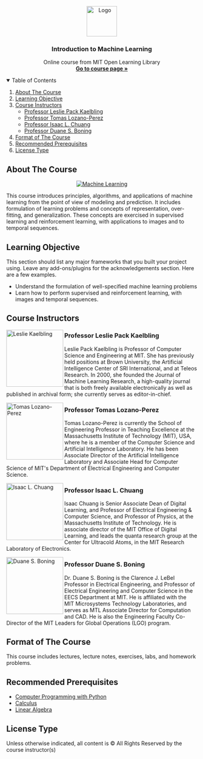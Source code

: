 <!-- LOGO -->
<p align="center">
  <a href="#">
    <img src="https://i2.wp.com/hackingracism.mit.edu/wp-content/uploads/2020/09/MIT-logo-with-spelling-office-red-gray-design1.png?fit=721%2C161&ssl=1" height="80" alt="Logo">
  </a>

  <h3 align="center">Introduction to Machine Learning</h3>

  <p align="center">
    Online course from MIT Open Learning Library
    <br />
    <a href="https://openlearninglibrary.mit.edu/courses/course-v1:MITx+6.036+1T2019/about"><strong>Go to course page »</strong></a>
    <br />
  </p>
</p>

<!-- TABLE OF CONTENTS -->
<details open="open">
  <summary>Table of Contents</summary>
  <ol>
    <li>
      <a href="#about-the-course">About The Course</a>
    </li>
    <li>
      <a href="#learning-objective">Learning Objective</a>
    </li>
    <li>
      <a href="#course-instructor">Course Instructors</a>
      <ul>
        <li><a href="#professor-leslie-pack-kaelbling">Professor Leslie Pack Kaelbling</a></li>
        <li><a href="#professor-tomas-lozano-perez">Professor Tomas Lozano-Perez</a></li>
        <li><a href="#professor-isaac-l-chuang">Professor Isaac L. Chuang</a></li>
        <li><a href="#professor-duane-s-boning">Professor Duane S. Boning</a></li>
      </ul>
    </li>
    <li>
      <a href="#format-of-the-course">Format of The Course</a>
    </li>
    <li>
      <a href="#recommended-prerequisites">Recommended Prerequisites</a>
    </li>
    <li>
      <a href="#license-type">License Type</a>
    </li>
  </ol>
</details>

<!-- CONTENTS -->
## About The Course

<p align="center">
  <a href="https://community-cdn-digitalocean-com.global.ssl.fastly.net/variants/fR1fwLvJDeYDMNenxu3XokLs/035575f2985fe451d86e717d73691e533a1a00545d7230900ed786341dc3c882">
    <img src="https://s1.imghub.io/bRvO1.png" alt="Machine Learning">
  </a>
</p>

This course introduces principles, algorithms, and applications of machine learning from the point of view of modeling and prediction. It includes formulation of learning problems and concepts of representation, over-fitting, and generalization. These concepts are exercised in supervised learning and reinforcement learning, with applications to images and to temporal sequences.

## Learning Objective

This section should list any major frameworks that you built your project using. Leave any add-ons/plugins for the acknowledgements section. Here are a few examples.
* Understand the formulation of well-specified machine learning problems
* Learn how to perform supervised and reinforcement learning, with images and temporal sequences.

## Course Instructors
<img align="left" width="150" height="150" alt="Leslie Kaelbling" src="https://www.eecs.mit.edu/sites/default/files/person-photos/kaelbling_0.jpg"/>

### Professor Leslie Pack Kaelbling

Leslie Pack Kaelbling is Professor of Computer Science and Engineering at MIT. She has previously held positions at Brown University, the Artificial Intelligence Center of SRI International, and at Teleos Research. In 2000, she founded the Journal of Machine Learning Research, a high-quality journal that is both freely available electronically as well as published in archival form; she currently serves as editor-in-chief.

<img align="left" width="150" height="150" alt="Tomas Lozano-Perez" src="https://mitibmwatsonailab.mit.edu/wp-content/uploads/2020/04/Lozano-Perez-MIT-Image.jpeg"/>

### Professor Tomas Lozano-Perez

Tomas Lozano-Perez is currently the School of Engineering Professor in Teaching Excellence at the Massachusetts Institute of Technology (MIT), USA, where he is a member of the Computer Science and Artificial Intelligence Laboratory. He has been Associate Director of the Artificial Intelligence Laboratory and Associate Head for Computer Science of MIT's Department of Electrical Engineering and Computer Science.

<img align="left" width="150" height="150" alt="Isaac L. Chuang" src="https://s1.imghub.io/bU6fd.jpg"/>

### Professor Isaac L. Chuang

Isaac Chuang is Senior Associate Dean of Digital Learning, and Professor of Electrical Engineering & Computer Science, and Professor of Physics, at the Massachusetts Institute of Technology. He is associate director of the MIT Office of Digital Learning, and leads the quanta research group at the Center for Ultracold Atoms, in the MIT Research Laboratory of Electronics.

<img align="left" width="150" height="150" alt="Duane S. Boning" src="https://www-mtl.mit.edu/wpmu/researchgroupsboning/files/2019/02/duane_boning-300x300.jpg"/>

### Professor Duane S. Boning

Dr. Duane S. Boning is the Clarence J. LeBel Professor in Electrical Engineering, and Professor of Electrical Engineering and Computer Science in the EECS Department at MIT. He is affiliated with the MIT Microsystems Technology Laboratories, and serves as MTL Associate Director for Computation and CAD. He is also the Engineering Faculty Co-Director of the MIT Leaders for Global Operations (LGO) program.

## Format of The Course

This course includes lectures, lecture notes, exercises, labs, and homework problems.

## Recommended Prerequisites

* [Computer Programming with Python](https://ocw.mit.edu/courses/electrical-engineering-and-computer-science/6-0001-introduction-to-computer-science-and-programming-in-python-fall-2016/)
* [Calculus](https://ocw.mit.edu/courses/mathematics/18-03sc-differential-equations-fall-2011/)
* [Linear Algebra](https://ocw.mit.edu/courses/mathematics/18-06sc-linear-algebra-fall-2011/)

## License Type

Unless otherwise indicated, all content is © All Rights Reserved by the course instructor(s)
